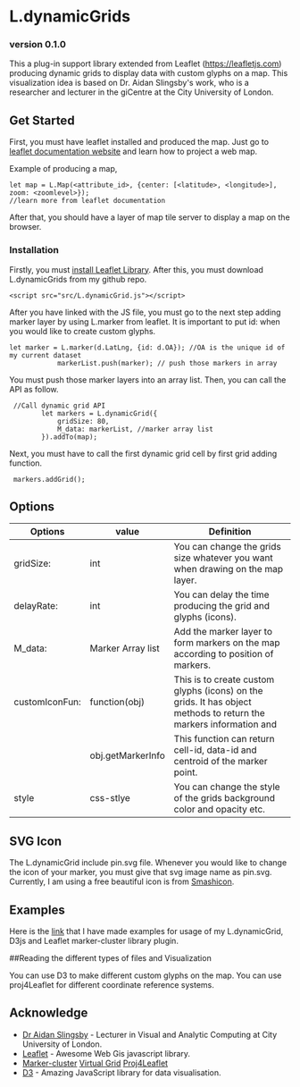 # L.dynamicGrids 
### version 0.1.0

This a plug-in support library extended from Leaflet (https://leafletjs.com) producing dynamic grids to display data with custom glyphs on a map.
This visualization idea is based on Dr. Aidan Slingsby's work, who is a researcher and lecturer in the giCentre at the City University of London.

## Get Started 

First, you must have leaflet installed and produced the map. Just go to [leaflet documentation website](https://leafletjs.com/index.html) and learn how to project a web map. 

Example of producing a map,
```
let map = L.Map(<attribute_id>, {center: [<latitude>, <longitude>], zoom: <zoomlevel>}); 
//learn more from leaflet documentation 
```

After that, you should have a layer of map tile server to display a map on the browser.

### Installation 

Firstly, you must [install Leaflet Library](https://leafletjs.com/download.html). 
After this, you must download L.dynamicGrids from my github repo. 

```
<script src="src/L.dynamicGrid.js"></script>
```

After you have linked with the JS file, you must go to the next step adding marker layer by using
L.marker from leaflet. It is important to put id:<your unique id of dataset> when you would like to create custom glyphs. 
```
let marker = L.marker(d.LatLng, {id: d.OA}); //OA is the unique id of my current dataset
            markerList.push(marker); // push those markers in array
```

You must push those marker layers into an array list.  Then, you can call the API as follow.

```
 //Call dynamic grid API
        let markers = L.dynamicGrid({
            gridSize: 80,
            M_data: markerList, //marker array list 
        }).addTo(map);
```
Next, you must have to call the first dynamic grid cell by first grid adding function.

```
 markers.addGrid();
```

## Options 

| Options | value | Definition |
| ------- | --- | --- |
| gridSize:  | int |You can change the grids size whatever you want when drawing on the map layer. |
| delayRate: | int |You can delay the time producing the grid and glyphs (icons).|
| M_data: | Marker Array list | Add the marker layer to form markers on the map according to position of markers.|
| customIconFun: | function(obj) | This is to create custom glyphs (icons) on the grids. It has object methods to return the markers information and |
| |obj.getMarkerInfo| This function can return cell-id, data-id and centroid of the marker point.|
|style | css-stlye | You can change the style of the grids background color and opacity etc.|

## SVG Icon 

The L.dynamicGrid include pin.svg file. Whenever you would like to change the icon of your marker, you must give that svg image name as pin.svg.
Currently, I am using a free beautiful icon is from [Smashicon](https://www.flaticon.com/authors/smashicons).

## Examples 

Here is the [link](http://www.student.city.ac.uk/~acvt664/L.dynamicGrids/examples/) that I have made examples for usage of my L.dynamicGrid, D3js and Leaflet marker-cluster library plugin.

##Reading the different types of files and Visualization 

You can use D3 to make different custom glyphs on the map. You can use proj4Leaflet for different coordinate reference systems. 

## Acknowledge

* [Dr Aidan Slingsby](https://www.city.ac.uk/people/academics/aidan-slingsby) - Lecturer in Visual and Analytic Computing at City University of London.
* [Leaflet](https://leafletjs.com) - Awesome Web Gis javascript library.
* [Marker-cluster](https://github.com/Leaflet/Leaflet.markercluster) [Virtual Grid](https://github.com/patrickarlt/leaflet-virtual-grid) [Proj4Leaflet](https://github.com/kartena/Proj4Leaflet)
* [D3](https://d3js.org/) - Amazing JavaScript library for data visualisation. 
